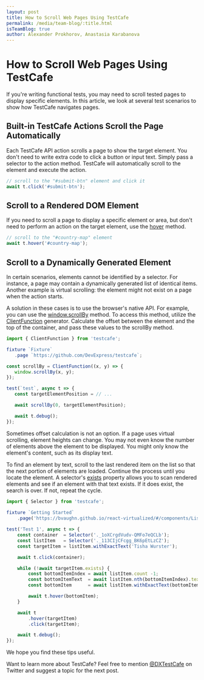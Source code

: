 ```yaml
---
layout: post
title: How to Scroll Web Pages Using TestCafe
permalink: /media/team-blog/:title.html
isTeamBlog: true
author: Alexander Prokhorov, Anastasia Karabanova
---
```

# How to Scroll Web Pages Using TestCafe

If you're writing functional tests, you may need to scroll tested pages to display specific elements. In this article, we look at several test scenarios to show how TestCafe navigates pages.

<!--more-->

## Built-in TestCafe Actions Scroll the Page Automatically

Each TestCafe API action scrolls a page to show the target element. You don't need to write extra code to click a button or input text. Simply pass a selector to the action method. TestCafe will automatically scroll to the element and execute the action.

```js
// scroll to the "#submit-btn" element and click it
await t.click('#submit-btn');
```

## Scroll to a Rendered DOM Element

If you need to scroll a page to display a specific element or area, but don't need to perform an action on the target element, use the [hover](https://devexpress.github.io/testcafe/documentation/reference/test-api/testcontroller/hover.html) method.

```js
// scroll to the "#country-map" element
await t.hover('#country-map');
```

## Scroll to a Dynamically Generated Element

In certain scenarios, elements cannot be identified by a selector. For instance, a page may contain a dynamically generated list of identical items. Another example is virtual scrolling: the element might not exist on a page when the action starts.

A solution in these cases is to use the browser's native API. For example, you can use the [window.scrollBy](https://developer.mozilla.org/en-US/docs/Web/API/Window/scrollBy) method. To access this method, utilize the [ClientFunction](https://devexpress.github.io/testcafe/documentation/reference/test-api/clientfunction/constructor.html) generator. Calculate the offset between the element and the top of the container, and pass these values to the scrollBy method.

```js
import { ClientFunction } from 'testcafe';

fixture `Fixture`
   .page `https://github.com/DevExpress/testcafe`;

const scrollBy = ClientFunction((x, y) => {
   window.scrollBy(x, y);
});

test(`test`, async t => {
   const targetElementPosition = // ...

   await scrollBy(0, targetElementPosition);

   await t.debug();
});
```

Sometimes offset calculation is not an option. If a page uses virtual scrolling, element heights can change. You may not even know the number of elements above the element to be displayed. You might only know the element's content, such as its display text.

To find an element by text, scroll to the last rendered item on the list so that the next portion of elements are loaded. Continue the process until you locate the element. A selector's [exists](https://devexpress.github.io/testcafe/documentation/guides/basic-guides/select-page-elements.html#check-if-an-element-exists) property allows you to scan rendered elements and see if an element with that text exists. If it does exist, the search is over. If not, repeat the cycle.

```js
import { Selector } from 'testcafe';
  
fixture `Getting Started`
    .page('https://bvaughn.github.io/react-virtualized/#/components/List')

test('Test 1', async t => {
    const container  = Selector('._1oXCrgdVudv-QMFo7eQCLb');
    const listItem   = Selector('._113CIjCFcgg_BK6pEtLzCZ');
    const targetItem = listItem.withExactText('Tisha Wurster');

    await t.click(container);

    while (!await targetItem.exists) {
        const bottomItemIndex = await listItem.count -1;
        const bottomItemText  = await listItem.nth(bottomItemIndex).textContent;
        const bottomItem      = await listItem.withExactText(bottomItemText);

        await t.hover(bottomItem);
    }

    await t
        .hover(targetItem)
        .click(targetItem);

    await t.debug();
});
```

We hope you find these tips useful.

Want to learn more about TestCafe? Feel free to mention [@DXTestCafe](https://twitter.com/DXTestCafe) on Twitter and suggest a topic for the next post.
